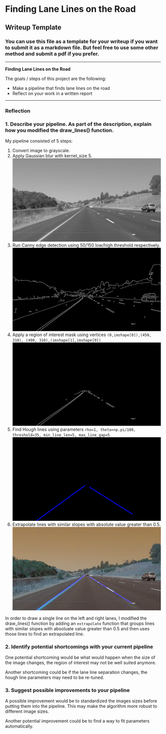 # **Finding Lane Lines on the Road** 

## Writeup Template

### You can use this file as a template for your writeup if you want to submit it as a markdown file. But feel free to use some other method and submit a pdf if you prefer.

---

**Finding Lane Lines on the Road**

The goals / steps of this project are the following:
* Make a pipeline that finds lane lines on the road
* Reflect on your work in a written report


[//]: # (Image References)

[image1]: ./examples/grayscale.jpg "Grayscale"
[image2]: ./test_images/solidYellowCurve_gray_gaus_blue.jpg "Gaussian Blur"
[image3]: ./test_images/solidYellowCurve_canny.jpg "Canny"
[image4]: ./test_images/solidYellowCurve_region.jpg "Region"
[image5]: ./test_images/solidYellowCurve_hough.jpg "Hough"
[image6]: ./test_images/solidYellowCurve_final.jpg "Final"
---

### Reflection

### 1. Describe your pipeline. As part of the description, explain how you modified the draw_lines() function.

My pipeline consisted of 5 steps:
1. Convert image to grayscale.
1. Apply Gaussian blur with kernel_size 5. 
![alt text][image2]
1. Run Canny edge detection using 50/150 low/high threshold respectively.
![alt text][image3]
1. Apply a region of interest mask using vertices `(0,imshape[0]),(450, 310), (490, 310),(imshape[1],imshape[0])`
![alt text][image4]
1. Find Hough lines using parameters `rho=1, theta=np.pi/180, threshold=35, min_line_len=5, max_line_gap=5`
![alt text][image5]
1. Extrapolate lines with similar slopes with absolute value greater than 0.5.
![alt text][image6]


In order to draw a single line on the left and right lanes, I modified the draw_lines() function by adding an `extrapolate` function that groups lines with similar slopes with absoluate value greater than 0.5 and then uses those lines to find an extrapolated line.

### 2. Identify potential shortcomings with your current pipeline

One potential shortcoming would be what would happen when the size of the image changes, the region of interest may not be well suited anymore.

Another shortcoming could be if the lane line separation changes, the hough line parameters may need to be re-tuned.


### 3. Suggest possible improvements to your pipeline

A possible improvement would be to standardized the images sizes before putting them into the pipeline. This may make the algorithm more robust to different image sizes.

Another potential improvement could be to find a way to fit parameters automatically.
